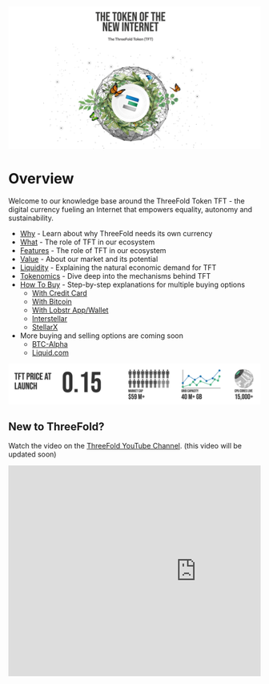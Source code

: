 
![](./img/token_internet.png)

# Overview

Welcome to our knowledge base around the ThreeFold Token TFT - the digital currency fueling an Internet that empowers equality, autonomy and sustainability.

- [Why](token_why.md) -  Learn about why ThreeFold needs its own currency
- [What](token_what.md) - The role of TFT in our ecosystem
- [Features](token_features.md) - The role of TFT in our ecosystem
- [Value](token_grid_valuation.md) - About our market and its potential
- [Liquidity](token_liquidity.md) - Explaining the natural economic demand for TFT
- [Tokenomics](tokenomics.md) - Dive deep into the mechanisms behind TFT
- [How To Buy](how_to_buy_and_sell.md) - Step-by-step explanations for multiple buying options
   - [With Credit Card](tft_mazraa.md)
   - [With Bitcoin](tft_with_btc.md)
   - [With Lobstr App/Wallet](cc_buytft_lobstr_wallet.md)
   - [Interstellar](tft_interstellar.md)
   - [StellarX](cc_buytft_stellarx.md)
- More buying and selling options are coming soon
   - [BTC-Alpha](tft_btc_alpha.md)
   - [Liquid.com](tft_liquid.md)


![](./img/token_fundementals.png)

## New to ThreeFold?

Watch the video on the [ThreeFold YouTube Channel](https://www.youtube.com/channel/UCKMNPuhs-8tHYfGd92krC8w). (this video will be updated soon)

<div style="overflow:hidden;">
   <iframe width="750" height="421" src="https://www.youtube.com/embed/4exjbFvnGkk" frameborder="0" allow="accelerometer; autoplay; encrypted-media; gyroscope; picture-in-picture" allowfullscreen></iframe>
</div>

